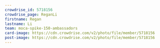 ```yaml
---
crowdrise_id: 5718156
crowdrise_page: ReganLi
firstname: Regan
lastname: Li
team: moca-spike-150-ambassadors
card-image: https://cdn.crowdrise.com/v2/photo/file/member/5718156
post-image: https://cdn.crowdrise.com/v2/photo/file/member/5718156
---
```

